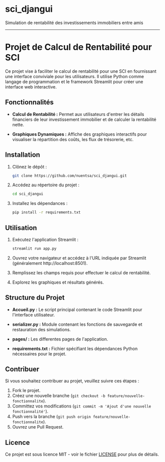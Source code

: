 # sci_djangui
Simulation de rentabilité des investissements immobiliers entre amis

---

# Projet de Calcul de Rentabilité pour SCI

Ce projet vise à faciliter le calcul de rentabilité pour une SCI en fournissant une interface conviviale pour les utilisateurs. Il utilise Python comme langage de programmation et le framework Streamlit pour créer une interface web interactive.

## Fonctionnalités

- **Calcul de Rentabilité :** Permet aux utilisateurs d'entrer les détails financiers de leur investissement immobilier et de calculer la rentabilité nette.

- **Graphiques Dynamiques :** Affiche des graphiques interactifs pour visualiser la répartition des coûts, les flux de trésorerie, etc.

## Installation

1. Clônez le dépôt :

   ```bash
   git clone https://github.com/nuentsa/sci_djangui.git
   ```

2. Accédez au répertoire du projet :

   ```bash
   cd sci_djangui
   ```

3. Installez les dépendances :

   ```bash
   pip install -r requirements.txt
   ```

## Utilisation

1. Exécutez l'application Streamlit :

   ```bash
   streamlit run app.py
   ```

2. Ouvrez votre navigateur et accédez à l'URL indiquée par Streamlit (généralement http://localhost:8501).

3. Remplissez les champs requis pour effectuer le calcul de rentabilité.

4. Explorez les graphiques et résultats générés.

## Structure du Projet

- **Accueil.py :** Le script principal contenant le code Streamlit pour l'interface utilisateur.

- **serializer.py :** Module contenant les fonctions de sauvegarde et restauration des simulations.

- **pages/ :** Les differentes pages de l'application.

- **requirements.txt :** Fichier spécifiant les dépendances Python nécessaires pour le projet.

## Contribuer

Si vous souhaitez contribuer au projet, veuillez suivre ces étapes :

1. Fork le projet.
2. Créez une nouvelle branche (`git checkout -b feature/nouvelle-fonctionnalite`).
3. Committez vos modifications (`git commit -m 'Ajout d'une nouvelle fonctionnalité'`).
4. Push vers la branche (`git push origin feature/nouvelle-fonctionnalite`).
5. Ouvrez une Pull Request.


## Licence

Ce projet est sous licence MIT - voir le fichier [LICENSE](LICENSE) pour plus de détails.

